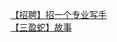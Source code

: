 [【招聘】招一个专业写手](http://tieba.baidu.com/p/3382190493?see_lz=1&pn=)   
[【三盈蛇】故事](http://tieba.baidu.com/p/3383191446?see_lz=1&pn=)   

